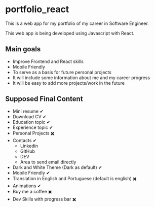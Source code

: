 # portfolio_react

This is a web app for my portfolio of my career in Software Engineer.

This web app is being developed using Javascript with React.

## Main goals 

* Improve Frontend and React skills
* Mobile Friendly
* To serve as a basis for future personal projects
* It will include some information about me and my career progress
* It will be easy to add more projects/work in the future

## Supposed Final Content 

* Mini resume ✔
* Download CV ✔
* Education topic ✔
* Experience topic ✔
* Personal Projects ✖️
* Contacts ✔
  * Linkedin
  * GitHub
  * DEV
  * Area to send email directly
* Dark and White Theme (Dark as default) ✔
* Mobile Friendly ✔
* Translation in English and Portuguese (default is english) ✖️
* Animations ✔
* Buy me a coffee ✖️
* Dev Skills with progress bar ✖️
